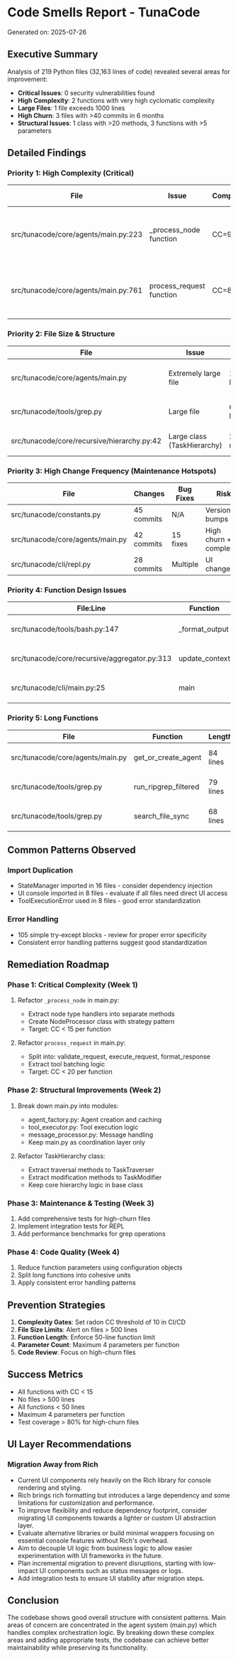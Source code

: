 # Code Smells Report - TunaCode

Generated on: 2025-07-26

## Executive Summary

Analysis of 219 Python files (32,163 lines of code) revealed several areas for improvement:

- **Critical Issues**: 0 security vulnerabilities found
- **High Complexity**: 2 functions with very high cyclomatic complexity
- **Large Files**: 1 file exceeds 1000 lines
- **High Churn**: 3 files with >40 commits in 6 months
- **Structural Issues**: 1 class with >20 methods, 3 functions with >5 parameters

## Detailed Findings

### Priority 1: High Complexity (Critical)

| File | Issue | Complexity | Location | Fix Approach |
|------|-------|------------|----------|--------------|
| src/tunacode/core/agents/main.py:223 | _process_node function | CC=94 | Lines 223-487 (265 lines) | Split into smaller specialized functions for each node type |
| src/tunacode/core/agents/main.py:761 | process_request function | CC=85 | Lines 761-1146 (386 lines) | Extract validation, processing, and response handling |

### Priority 2: File Size & Structure

| File | Issue | Metrics | Fix Approach |
|------|-------|---------|--------------|
| src/tunacode/core/agents/main.py | Extremely large file | 1146 lines | Split into modules: tool_execution.py, message_processing.py, agent_factory.py |
| src/tunacode/tools/grep.py | Large file | 693 lines | Consider separating fast-glob logic into utilities |
| src/tunacode/core/recursive/hierarchy.py:42 | Large class (TaskHierarchy) | 23 methods | Apply Single Responsibility Principle, extract related methods |

### Priority 3: High Change Frequency (Maintenance Hotspots)

| File | Changes | Bug Fixes | Risk | Recommendation |
|------|---------|-----------|------|----------------|
| src/tunacode/constants.py | 45 commits | N/A | Version bumps | Normal - version management |
| src/tunacode/core/agents/main.py | 42 commits | 15 fixes | High churn + complexity | Refactor and add comprehensive tests |
| src/tunacode/cli/repl.py | 28 commits | Multiple | UI changes | Add integration tests |

### Priority 4: Function Design Issues

| File:Line | Function | Parameters | Issue | Fix |
|-----------|----------|------------|-------|-----|
| src/tunacode/tools/bash.py:147 | _format_output | 6 params | Too many parameters | Use configuration object |
| src/tunacode/core/recursive/aggregator.py:313 | update_context | 6 params | Too many parameters | Group related params |
| src/tunacode/cli/main.py:25 | main | 6 params | Too many parameters | Use argument parser object |

### Priority 5: Long Functions

| File | Function | Length | Recommendation |
|------|----------|--------|----------------|
| src/tunacode/core/agents/main.py | get_or_create_agent | 84 lines | Split creation logic from caching |
| src/tunacode/tools/grep.py | run_ripgrep_filtered | 79 lines | Extract filtering and processing steps |
| src/tunacode/tools/grep.py | search_file_sync | 68 lines | Separate search from result formatting |

## Common Patterns Observed

### Import Duplication
- StateManager imported in 16 files - consider dependency injection
- UI console imported in 8 files - evaluate if all files need direct UI access
- ToolExecutionError used in 8 files - good error standardization

### Error Handling
- 105 simple try-except blocks - review for proper error specificity
- Consistent error handling patterns suggest good standardization

## Remediation Roadmap

### Phase 1: Critical Complexity (Week 1)
1. Refactor `_process_node` in main.py:
   - Extract node type handlers into separate methods
   - Create NodeProcessor class with strategy pattern
   - Target: CC < 15 per function

2. Refactor `process_request` in main.py:
   - Split into: validate_request, execute_request, format_response
   - Extract tool batching logic
   - Target: CC < 20 per function

### Phase 2: Structural Improvements (Week 2)
1. Break down main.py into modules:
   - agent_factory.py: Agent creation and caching
   - tool_executor.py: Tool execution logic
   - message_processor.py: Message handling
   - Keep main.py as coordination layer only

2. Refactor TaskHierarchy class:
   - Extract traversal methods to TaskTraverser
   - Extract modification methods to TaskModifier
   - Keep core hierarchy logic in base class

### Phase 3: Maintenance & Testing (Week 3)
1. Add comprehensive tests for high-churn files
2. Implement integration tests for REPL
3. Add performance benchmarks for grep operations

### Phase 4: Code Quality (Week 4)
1. Reduce function parameters using configuration objects
2. Split long functions into cohesive units
3. Apply consistent error handling patterns

## Prevention Strategies

1. **Complexity Gates**: Set radon CC threshold of 10 in CI/CD
2. **File Size Limits**: Alert on files > 500 lines
3. **Function Length**: Enforce 50-line function limit
4. **Parameter Count**: Maximum 4 parameters per function
5. **Code Review**: Focus on high-churn files

## Success Metrics

- All functions with CC < 15
- No files > 500 lines
- All functions < 50 lines  
- Maximum 4 parameters per function
- Test coverage > 80% for high-churn files

## UI Layer Recommendations

### Migration Away from Rich

- Current UI components rely heavily on the Rich library for console rendering and styling.
- Rich brings rich formatting but introduces a large dependency and some limitations for customization and performance.
- To improve flexibility and reduce dependency footprint, consider migrating UI components towards a lighter or custom UI abstraction layer.
- Evaluate alternative libraries or build minimal wrappers focusing on essential console features without Rich's overhead.
- Aim to decouple UI logic from business logic to allow easier experimentation with UI frameworks in the future.
- Plan incremental migration to prevent disruptions, starting with low-impact UI components such as status messages or logs.
- Add integration tests to ensure UI stability after migration steps.

## Conclusion

The codebase shows good overall structure with consistent patterns. Main areas of concern are concentrated in the agent system (main.py) which handles complex orchestration logic. By breaking down these complex areas and adding appropriate tests, the codebase can achieve better maintainability while preserving its functionality.